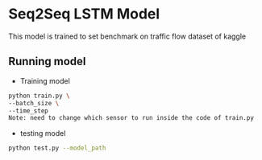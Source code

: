 # Seq2Seq LSTM Model
This model is trained to set benchmark on traffic flow dataset of kaggle
## Running model
* Training model
```bash
python train.py \
--batch_size \
--time_step
Note: need to change which sensor to run inside the code of train.py
```

* testing model
```bash
python test.py --model_path
```

